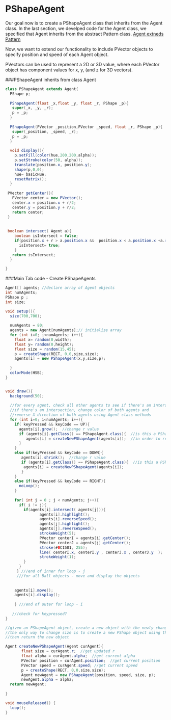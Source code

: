  # PShapeAgent

Our goal now is to create a PShapeAgent class that inherits from the Agent class. In the last section, we develped code for the Agent class, we specified that Agent inherits from the abstract Pattern class. [Agent extneds Pattern](https://kdoore.gitbooks.io/cs1335/content/agent_-_animated_objects.html)


Now, we want to extend our functionality to include PVector objects to specify position and speed of each Agent object.

PVectors can be used to represent a 2D or 3D value, where each PVector object has component values for x, y, (and z for 3D vectors).  


###PShapeAgent inherits from class Agent

```java
class PShapeAgent extends Agent{
  PShape p;
  
  PShapeAgent(float _x,float _y, float _r, PShape _p){
   super(_x, _y, _r);
   p = _p;
  }
  
  PShapeAgent(PVector _position,PVector _speed, float _r, PShape _p){
   super(_position, _speed, _r);
   p = _p;
  }
  
  void display(){
    p.setFill(color(hue,200,200,alpha));
    p.setStroke(color(50, alpha));
    translate(position.x, position.y);
    shape(p,0,0);
    hue= basicHue;  
    resetMatrix();
  }
 
 PVector getCenter(){
   PVector center = new PVector();
   center.x = position.x + r/2;
   center.y = position.y + r/2;
   return center;
 }
 
 
 boolean intersect( Agent a){
    boolean isIntersect = false;
    if(position.x + r > a.position.x &&  position.x < a.position.x +a.r  && position.y + r > a.position.y && position.y < a.position.y + a.r ){
      isIntersect= true;
    }
   return isIntersect;
  }

}

```

###Main Tab code - Create PShapeAgents 

```java
Agent[] agents; //declare array of Agent objects
int numAgents;
PShape p ;
int size;

void setup(){
  size(700,700);
  
  numAgents = 80;
  agents = new Agent[numAgents];// initialize array
  for (int i=0; i<numAgents; i++){
    float x= random(0,width);
    float y= random(0,height);
    float size = random(15,45);
    p = createShape(RECT, 0,0,size,size);
    agents[i] = new PShapeAgent(x,y,size,p);
    
  }
  colorMode(HSB);
}


void draw(){
  background(50);
  
  //for every agent, check all other agents to see if there's an intersection
  //if there's an intersection, change color of both agents and
  //reverse X direction of both agents using Agent class methods
  for (int i=0; i<numAgents; i++){
    if( keyPressed && keyCode == UP){
      agents[i].grow();  //change r value
      if (agents[i].getClass() == PShapeAgent.class){  //is this a PShapeAgent object at runtime?
         agents[i] = createNewPShapeAgent(agents[i]);  //in order to resize, we need to create a new PShapeAgent object
      }
    }
    else if(keyPressed && keyCode == DOWN){
       agents[i].shrink();  //change r value
       if (agents[i].getClass() == PShapeAgent.class){  //is this a PShapeAgent object at runtime?
        agents[i] = createNewPShapeAgent(agents[i]);
       }
    }
    else if(keyPressed && keyCode == RIGHT){
      noLoop();
    }
    
    for( int j = 0 ; j < numAgents; j++){
      if( i != j){
        if(agents[i].intersect( agents[j])){
               agents[i].highlight();
               agents[i].reverseSpeed();
               agents[j].highlight();
               agents[j].reverseSpeed();
               strokeWeight(5);
               PVector centerI = agents[i].getCenter();
               PVector centerJ = agents[j].getCenter();
               stroke(#0C1501, 255);
               line( centerI.x, centerI.y , centerJ.x , centerJ.y  );
               strokeWeight(1);
        }
      }
     } ///end of inner for loop - j
     ///for all Ball objects - move and display the objects
    
   
    agents[i].move();
    agents[i].display();
    
    } ///end of outer for loop - i
  
   ///check for keypressed? 
}

//given an PShapeAgent object, create a new object with the newly changed value of r,
//the only way to change size is to create a new PShape object using the updated value of r
//then return the new object 

Agent createNewPShapeAgent(Agent curAgent){
       float size = curAgent.r;  //get updated r
       float alpha = curAgent.alpha;  //get current alpha
       PVector position = curAgent.position;  //get current position
       PVector speed = curAgent.speed; //get current speed
       p = createShape(RECT, 0,0,size,size);
       Agent newAgent = new PShapeAgent(position, speed, size, p);
       newAgent.alpha = alpha;
  return newAgent;
  
}

void mouseReleased() {
  loop();
}

```






